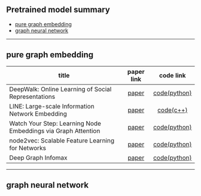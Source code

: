 ## Pretrained model summary   
* [pure graph embedding](#pure-graph-embedding)   
* [graph neural network](#graph-neural-network)   

---   
## pure graph embedding   
|**title**|**paper link**|**code link**|
|---|:---:|:---:|
|DeepWalk: Online Learning of Social Representations|[paper](http://www.perozzi.net/publications/14_kdd_deepwalk.pdf)|[code(python)](https://github.com/phanein/deepwalk)|
|LINE: Large-scale Information Network Embedding|[paper](https://arxiv.org/pdf/1503.03578.pdf)|[code(c++)](https://github.com/tangjianpku/LINE)|
|Watch Your Step: Learning Node Embeddings via Graph Attention|[paper](https://arxiv.org/pdf/1710.09599.pdf)|[code(python)](https://github.com/benedekrozemberczki/AttentionWalk)|
|node2vec: Scalable Feature Learning for Networks|[paper](https://cs.stanford.edu/people/jure/pubs/node2vec-kdd16.pdf)|[code(python)](https://github.com/aditya-grover/node2vec)|
|Deep Graph Infomax|[paper](https://arxiv.org/pdf/1809.10341.pdf)|[code(python)](https://github.com/PetarV-/DGI)|

---   
## graph neural network
